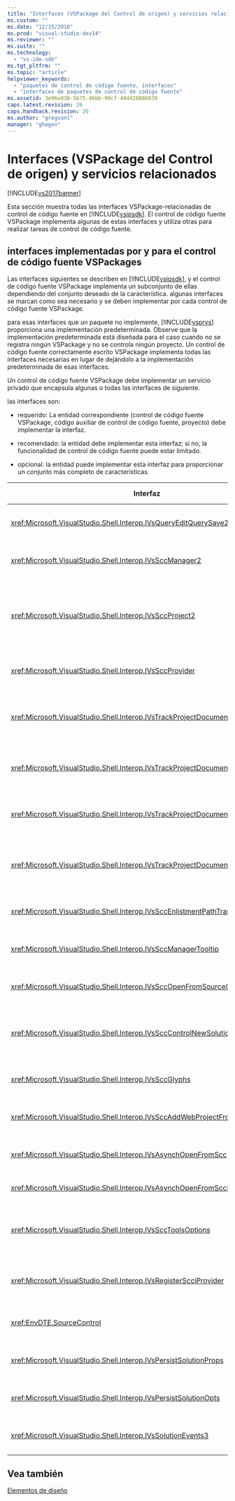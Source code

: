 ```yaml
---
title: "Interfaces (VSPackage del Control de origen) y servicios relacionados | Microsoft Docs"
ms.custom: ""
ms.date: "12/15/2016"
ms.prod: "visual-studio-dev14"
ms.reviewer: ""
ms.suite: ""
ms.technology: 
  - "vs-ide-sdk"
ms.tgt_pltfrm: ""
ms.topic: "article"
helpviewer_keywords: 
  - "paquetes de control de código fuente, interfaces"
  - "interfaces de paquetes de control de código fuente"
ms.assetid: 3e96e838-5675-46bb-99cf-40d420086038
caps.latest.revision: 26
caps.handback.revision: 26
ms.author: "gregvanl"
manager: "ghogen"
---
```

# Interfaces (VSPackage del Control de origen) y servicios relacionados
[!INCLUDE[vs2017banner](../../code-quality/includes/vs2017banner.md)]

Esta sección muestra todas las interfaces VSPackage\-relacionadas de control de código fuente en [!INCLUDE[vsipsdk](../../extensibility/includes/vsipsdk_md.md)].  El control de código fuente VSPackage implementa algunas de estas interfaces y utiliza otras para realizar tareas de control de código fuente.  
  
## interfaces implementadas por y para el control de código fuente VSPackages  
 Las interfaces siguientes se describen en [!INCLUDE[vsipsdk](../../extensibility/includes/vsipsdk_md.md)], y el control de código fuente VSPackage implementa un subconjunto de ellas dependiendo del conjunto deseado de la característica.  algunas interfaces se marcan como sea necesario y se deben implementar por cada control de código fuente VSPackage.  
  
 para esas interfaces que un paquete no implemente, [!INCLUDE[vsprvs](../../code-quality/includes/vsprvs_md.md)] proporciona una implementación predeterminada.  Observe que la implementación predeterminada está diseñada para el caso cuando no se registra ningún VSPackage y no se controla ningún proyecto.  Un control de código fuente correctamente escrito VSPackage implementa todas las interfaces necesarias en lugar de dejándolo a la implementación predeterminada de esas interfaces.  
  
 Un control de código fuente VSPackage debe implementar un servicio privado que encapsula algunas o todas las interfaces de siguiente.  
  
 las interfaces son:  
  
-   requerido: La entidad correspondiente \(control de código fuente VSPackage, código auxiliar de control de código fuente, proyecto\) debe implementar la interfaz.  
  
-   recomendado: la entidad debe implementar esta interfaz; si no, la funcionalidad de control de código fuente puede estar limitado.  
  
-   opcional: la entidad puede implementar esta interfaz para proporcionar un conjunto más completo de características.  
  
|Interfaz|Propósito|Implementa por|¿Implementar?|  
|--------------|---------------|--------------------|-------------------|  
|<xref:Microsoft.VisualStudio.Shell.Interop.IVsQueryEditQuerySave2>|Los editores llaman a esta interfaz antes de modificar o de guardar un archivo.  El control de código fuente VSPackage puede desproteger el archivo o denegar la operación si se produce la desprotección.|control de código fuente VSPackage|Se recomienda|  
|<xref:Microsoft.VisualStudio.Shell.Interop.IVsSccManager2>|Esta interfaz proporciona la funcionalidad básica de control de código fuente para los proyectos, como proyectos que registran y anular con control de código fuente y proporcionar compatibilidad con los glifos básicos de control de código fuente.|control de código fuente VSPackage|Obligatorio|  
|<xref:Microsoft.VisualStudio.Shell.Interop.IVsSccProject2>|Esta interfaz se obtiene de <xref:Microsoft.VisualStudio.Shell.Interop.IVsHierarchy> mediante la función de <xref:System.Runtime.InteropServices.Marshal.QueryInterface%2A> , o simplemente convertir el objeto que implementa `IVsHierarchy` a `IVsSccProject2`.  Se utiliza para obtener los archivos bajo control de código fuente en un proyecto o para informar al proyecto el estado o la ubicación actual del control de código fuente.|Proyecto|Obligatorio|  
|<xref:Microsoft.VisualStudio.Shell.Interop.IVsSccProvider>|El módulo de integración utiliza esta interfaz para establecer el paquete VSPackage activo actual.|control de código fuente VSPackage|Obligatorio|  
|<xref:Microsoft.VisualStudio.Shell.Interop.IVsTrackProjectDocuments2>|Esta interfaz se basa en un modelo de pertenencia.  Cualquier VSPackage puede señalar que desea recibir eventos de documento y se aconsejado el shell en los eventos que están a punto de producirse.  Se implementa y administra [!INCLUDE[vsprvs](../../code-quality/includes/vsprvs_md.md)], que a su vez pasa los eventos que implementan `IVsTrackProjectDocumentsEvents2` al Paquete.|Código auxiliar de control de código fuente|Obligatorio|  
|<xref:Microsoft.VisualStudio.Shell.Interop.IVsTrackProjectDocuments3>|Esta interfaz proporciona procesamiento por lotes, operaciones de lectura y escritura sincronizado, y un método avanzadas de `OnQueryAddFiles` .|Código auxiliar de control de código fuente|Obligatorio|  
|<xref:Microsoft.VisualStudio.Shell.Interop.IVsTrackProjectDocumentsEvents2>|**Explorador de soluciones** y proyectos llaman a esta interfaz cuando los nuevos archivos se agregan a los proyectos, o cuando los archivos y carpetas cambian o eliminan de proyectos.  El control de código fuente VSPackage puede desproteger el archivo de proyecto o cancelar la operación.|control de código fuente VSPackage|Se recomienda|  
|<xref:Microsoft.VisualStudio.Shell.Interop.IVsTrackProjectDocumentsEvents3>|**Explorador de soluciones** y proyectos llaman a esta interfaz en respuesta a las llamadas realizadas a los métodos de la interfaz IVstrackProjectDocuments3.  El control de código fuente VSPackage puede realizar operaciones por lotes, operaciones de lectura y escritura sincronizado, y trabajar con un método más avanzadas de `OnQueryAddFiles` .|control de código fuente VSPackage|Se recomienda|  
|<xref:Microsoft.VisualStudio.Shell.Interop.IVsSccEnlistmentPathTranslation>|Esta interfaz proporciona compatibilidad de administración de matriculación para proyectos web.|control de código fuente VSPackage|Se recomienda|  
|<xref:Microsoft.VisualStudio.Shell.Interop.IVsSccManagerTooltip>|Esta interfaz se utiliza para recuperar la información sobre herramientas de los archivos controlados mediante código fuente en los proyectos.|control de código fuente VSPackage|Opcional|  
|<xref:Microsoft.VisualStudio.Shell.Interop.IVsSccOpenFromSourceControl>|Esta interfaz proporciona compatibilidad con la extensión de espacio de nombres.|control de código fuente VSPackage|Opcional|  
|<xref:Microsoft.VisualStudio.Shell.Interop.IVsSccControlNewSolution>|El Paquete utiliza esta interfaz para integrar una extensión de espacio de nombres en los cuadros de diálogo de **Nuevo**, de **Abrir**, o de **Guardar** .  Por consiguiente, los proyectos se pueden agregar automáticamente al control de código fuente en creación, o agregar el control de código fuente cuando una operación de almacenamiento está vigente.|control de código fuente VSPackage|Opcional|  
|<xref:Microsoft.VisualStudio.Shell.Interop.IVsSccGlyphs>|El Paquete utiliza esta interfaz para definir glifos adicionales como glifos de control de código fuente para los nodos de **Explorador de soluciones**.|control de código fuente VSPackage|Opcional|  
|<xref:Microsoft.VisualStudio.Shell.Interop.IVsSccAddWebProjectFromSourceControl>|El cuadro de diálogo de **Agregar** para proyectos web utiliza esta interfaz.  Proporciona métodos para buscar una ubicación de control de código fuente y abrir un proyecto web agregado en el repositorio de control de código fuente en esa ubicación.|control de código fuente VSPackage|Se recomienda|  
|<xref:Microsoft.VisualStudio.Shell.Interop.IVsAsynchOpenFromScc>|Esta interfaz proporciona compatibilidad para la carga asincrónica \(en segundo plano\) de proyectos de control de código fuente.|control de código fuente VSPackage|Opcional|  
|<xref:Microsoft.VisualStudio.Shell.Interop.IVsAsynchOpenFromSccProjectEvents>|Esta interfaz permite proyectos de observar el progreso de carga asincrónica inicia <xref:Microsoft.VisualStudio.Shell.Interop.IVsAsynchOpenFromScc>.|Proyecto|Opcional|  
|<xref:Microsoft.VisualStudio.Shell.Interop.IVsSccToolsOptions>|Esta interfaz permite que el IDE vea control de código fuente activo VSPackage.  Las consultas del IDE que el valor de los valores de control de código fuente que tienen un significado incluso cuando no haya ningún control de código fuente activo VSPackage registró.  Esta interfaz se implementa y controlada por [!INCLUDE[vsprvs](../../code-quality/includes/vsprvs_md.md)].|Código auxiliar de control de código fuente|Obligatorio|  
|<xref:Microsoft.VisualStudio.Shell.Interop.IVsRegisterScciProvider>|esta interfaz se utiliza en registrar el control de código fuente VSPackage.|Código auxiliar de control de código fuente|Obligatorio|  
|<xref:EnvDTE.SourceControl>|esta interfaz se utiliza en la automatización.  Como tal, expone sólo las funciones que se pueden ejecutar sin mostrar ninguna interfaz de usuario.|control de código fuente VSPackage|Opcional|  
|<xref:Microsoft.VisualStudio.Shell.Interop.IVsPersistSolutionProps>|Esta interfaz se utiliza para guardar los valores de control de código fuente en el archivo de solución \(.sln\).  Los valores incluyen la ubicación de control de código fuente y el estado del control de origen marca.|control de código fuente VSPackage|Se recomienda|  
|<xref:Microsoft.VisualStudio.Shell.Interop.IVsPersistSolutionOpts>|Esta interfaz se utiliza para guardar los valores de control de código fuente en el archivo de opciones de solución \(.suo\).  Esto puede incluir valores específicos del control de código fuente como la ubicación actual de la inscripción del usuario.|control de código fuente VSPackage|Se recomienda|  
|<xref:Microsoft.VisualStudio.Shell.Interop.IVsSolutionEvents3>|Esta interfaz se utiliza para controlar eventos para realizar operaciones como archivos de proyecto de la protección antes de soluciones cerradas, o de obtener nuevos archivos de control de código fuente al abrir un proyecto.|control de código fuente VSPackage|Se recomienda|  
  
## Vea también  
 [Elementos de diseño](../../extensibility/internals/source-control-vspackage-design-elements.md)